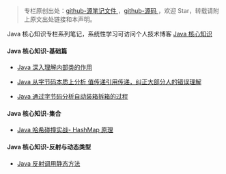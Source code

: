 > 专栏原创出处：[github-源笔记文件 ](https://github.com/GourdErwa/review-notes/tree/master/language/java-core) ，[github-源码 ](https://github.com/GourdErwa/java-advanced/tree/master/java-core)，欢迎 Star，转载请附上原文出处链接和本声明。

Java 核心知识专栏系列笔记，系统性学习可访问个人技术博客 [Java 核心知识 ](https://review-notes.top/language/java-core/)

#### Java 核心知识-基础篇
- [Java 深入理解内部类的作用](https://gourderwa.blog.csdn.net/article/details/103972092)

- [Java 从字节码本质上分析 值传递引用传递，纠正大部分人的错误理解](https://gourderwa.blog.csdn.net/article/details/104031747)

- [Java 通过字节码分析自动装箱拆箱的过程](https://gourderwa.blog.csdn.net/article/details/104032704)

#### Java 核心知识-集合
- [Java 哈希碰撞实战- HashMap 原理](https://blog.csdn.net/xiaohulunb/article/details/103809321)

#### Java 核心知识-反射与动态类型
- [Java 反射调用静态方法](https://blog.csdn.net/xiaohulunb/article/details/104020384)